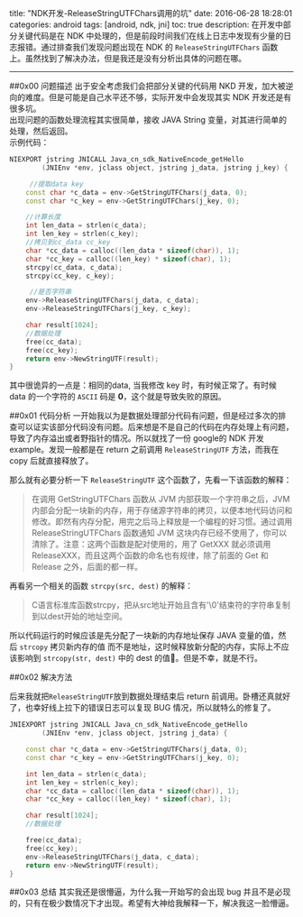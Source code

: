 title: "NDK开发-ReleaseStringUTFChars调用的坑"
date: 2016-06-28 18:28:01
categories: android
tags: [android, ndk, jni]
toc: true
description: 在开发中部分关键代码是在 NDK 中处理的，但是前段时间我们在线上日志中发现有少量的日志报错。通过排查我们发现问题出现在 NDK 的 `ReleaseStringUTFChars` 函数上。虽然找到了解决办法，但是我还是没有分析出具体的问题在哪。

---

##0x00 问题描述
出于安全考虑我们会把部分关键的代码用 NKD 开发，加大被逆向的难度。但是可能是自己水平还不够，实际开发中会发现其实 NDK 开发还是有很多坑。     
出现问题的函数处理流程其实很简单，接收 JAVA String 变量，对其进行简单的处理，然后返回。      
示例代码：

```c++
NIEXPORT jstring JNICALL Java_cn_sdk_NativeEncode_getHello
        (JNIEnv *env, jclass object, jstring j_data, jstring j_key) {

	 //提取data key
    const char *c_data = env->GetStringUTFChars(j_data, 0);
    const char *c_key = env->GetStringUTFChars(j_key, 0);

    //计算长度
    int len_data = strlen(c_data);
    int len_key = strlen(c_key);
    //拷贝到cc_data cc_key
    char *cc_data = calloc((len_data * sizeof(char)), 1);
    char *cc_key = calloc((len_key) * sizeof(char), 1);
    strcpy(cc_data, c_data);
    strcpy(cc_key, c_key);

	 //是否字符串
    env->ReleaseStringUTFChars(j_data, c_data);
    env->ReleaseStringUTFChars(j_key, c_key);

    char result[1024];
    //数据处理
    free(cc_data);
    free(cc_key);
    return env->NewStringUTF(result);
}

```
其中很诡异的一点是：相同的data, 当我修改 key 时，有时候正常了。有时候 data 的一个字符的 `ASCII` 码是 **0**，这个就是导致失败的原因。

##0x01 代码分析
一开始我以为是数据处理部分代码有问题，但是经过多次的排查可以证实该部分代码没有问题。后来想是不是自己的代码在内存处理上有问题，导致了内存溢出或者野指针的情况。所以就找了一份 google的 NDK 开发 example。发现一般都是在 return 之前调用 `ReleaseStringUTF` 方法，而我在 copy 后就直接释放了。    

那么就有必要分析一下 `ReleaseStringUTF` 这个函数了，先看一下该函数的解释：

> 在调用 GetStringUTFChars 函数从 JVM 内部获取一个字符串之后，JVM 内部会分配一块新的内存，用于存储源字符串的拷贝，以便本地代码访问和修改。即然有内存分配，用完之后马上释放是一个编程的好习惯。通过调用ReleaseStringUTFChars 函数通知 JVM 这块内存已经不使用了，你可以清除了。注意：这两个函数是配对使用的，用了 GetXXX 就必须调用 ReleaseXXX，而且这两个函数的命名也有规律，除了前面的 Get 和 Release 之外，后面的都一样。

再看另一个相关的函数 `strcpy(src, dest)` 的解释：

>C语言标准库函数strcpy，把从src地址开始且含有'\0'结束符的字符串复制到以dest开始的地址空间。

所以代码运行的时候应该是先分配了一块新的内存地址保存 JAVA 变量的值，然后 `strcopy` 拷贝新内存的值 而不是地址，这时候释放新分配的内存，实际上不应该影响到 `strcopy(str, dest)` 中的 dest 的值。但是不幸，就是不行。


##0x02 解决方法

后来我就把`ReleaseStringUTF`放到数据处理结束后 return 前调用。卧槽还真就好了，也幸好线上拉下的错误日志可以复现 BUG 情况，所以就特么的修复了。

```c++
JNIEXPORT jstring JNICALL Java_cn_sdk_NativeEncode_getHello
        (JNIEnv *env, jclass object, jstring j_data) {

    const char *c_data = env->GetStringUTFChars(j_data, 0);
    const char *c_key = env->GetStringUTFChars(j_key, 0);

    int len_data = strlen(c_data);
    int len_key = strlen(c_key);
    char *cc_data = calloc((len_data * sizeof(char)), 1);
    char *cc_key = calloc((len_key) * sizeof(char), 1);

    char result[1024];
    //数据处理

    free(cc_data);
    free(cc_key);
    env->ReleaseStringUTFChars(j_data, c_data);
    return env->NewStringUTF(result);
}
```

##0x03 总结
其实我还是很懵逼，为什么我一开始写的会出现 bug 并且不是必现的，只有在极少数情况下才出现。希望有大神给我解释一下，解决我这一脸懵逼。